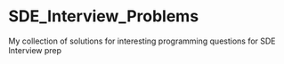 # SDE_Interview_Problems
My collection of solutions for interesting programming questions for SDE Interview prep
